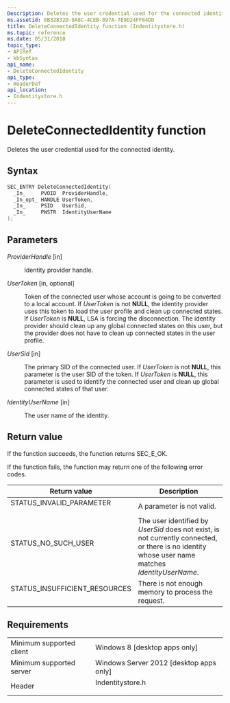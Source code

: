 ```yaml
---
Description: Deletes the user credential used for the connected identity.
ms.assetid: EB32832D-9A8C-4CEB-897A-7E9D24FF84DD
title: DeleteConnectedIdentity function (Indentitystore.h)
ms.topic: reference
ms.date: 05/31/2018
topic_type: 
- APIRef
- kbSyntax
api_name: 
- DeleteConnectedIdentity
api_type: 
- HeaderDef
api_location: 
- Indentitystore.h
---
```


# DeleteConnectedIdentity function

Deletes the user credential used for the connected identity.

## Syntax


```C++
SEC_ENTRY DeleteConnectedIdentity(
  _In_     PVOID  ProviderHandle,
  _In_opt_ HANDLE UserToken,
  _In_     PSID   UserSid,
  _In_     PWSTR  IdentityUserName
);
```



## Parameters

<dl> <dt>

*ProviderHandle* \[in\]
</dt> <dd>

Identity provider handle.

</dd> <dt>

*UserToken* \[in, optional\]
</dt> <dd>

Token of the connected user whose account is going to be converted to a local account. If *UserToken* is not **NULL**, the identity provider uses this token to load the user profile and clean up connected states. If *UserToken* is **NULL**, LSA is forcing the disconnection. The identity provider should clean up any global connected states on this user, but the provider does not have to clean up connected states in the user profile.

</dd> <dt>

*UserSid* \[in\]
</dt> <dd>

The primary SID of the connected user. If *UserToken* is not **NULL**, this parameter is the user SID of the token. If *UserToken* is **NULL**, this parameter is used to identify the connected user and clean up global connected states of that user.

</dd> <dt>

*IdentityUserName* \[in\]
</dt> <dd>

The user name of the identity.

</dd> </dl>

## Return value

If the function succeeds, the function returns SEC\_E\_OK.

If the function fails, the function may return one of the following error codes.



| Return value                                                                                               | Description                                                                                                                                                 |
|------------------------------------------------------------------------------------------------------------|-------------------------------------------------------------------------------------------------------------------------------------------------------------|
| <dl> <dt>STATUS\_INVALID\_PARAMETER</dt> </dl>      | A parameter is not valid.<br/>                                                                                                                        |
| <dl> <dt>STATUS\_NO\_SUCH\_USER</dt> </dl>          | The user identified by *UserSid* does not exist, is not currently connected, or there is no identity whose user name matches *IdentityUserName*.<br/> |
| <dl> <dt>STATUS\_INSUFFICIENT\_RESOURCES</dt> </dl> | There is not enough memory to process the request.<br/>                                                                                               |



 

## Requirements



|                                     |                                                                                             |
|-------------------------------------|---------------------------------------------------------------------------------------------|
| Minimum supported client<br/> | Windows 8 \[desktop apps only\]<br/>                                                  |
| Minimum supported server<br/> | Windows Server 2012 \[desktop apps only\]<br/>                                        |
| Header<br/>                   | <dl> <dt>Indentitystore.h</dt> </dl> |



 

 




